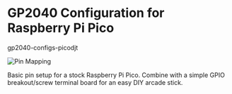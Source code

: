 # GP2040 Configuration for Raspberry Pi Pico

gp2040-configs-picodjt

![Pin Mapping](assets/PinMapping.png)

Basic pin setup for a stock Raspberry Pi Pico. Combine with a simple GPIO breakout/screw terminal board for an easy DIY arcade stick.
